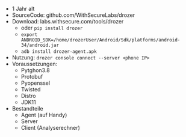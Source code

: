 - 1 Jahr alt
- SourceCode: github.com/WithSecureLabs/drozer
- Download: labs.withsecure.com/tools/drozer
	- oder `pip install drozer`
	- `export ANDROID_SDK=/home/drozerUser/Android/Sdk/platforms/android-34/android.jar`
	- `adb install drozer-agent.apk`
- Nutzung: `drozer console connect --server <phone IP>`
- Voraussetzungen:
	- Pytghon3.8
	- Protobuf
	- Pyopenssel
	- Twisted
	- Distro
	- JDK11
- Bestandteile
	- Agent (auf Handy)
	- Server
	- Client (Analyserechner)